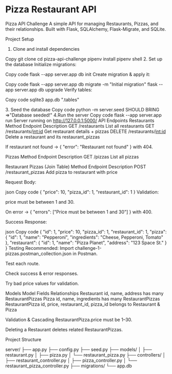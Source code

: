 # Pizza Restaurant API
Pizza API Challenge
A simple API for managing Restaurants, Pizzas, and their relationships.
Built with Flask, SQLAlchemy, Flask-Migrate, and SQLite.

 Project Setup
1. Clone and install dependencies

Copy 
git clone <your-repo-url>
cd pizza-api-challenge
pipenv install
pipenv shell
2️. Set up the database
Initialize migrations:

Copy code
flask --app server.app db init
Create migration & apply it:

Copy code
flask --app server.app db migrate -m "Initial migration"
flask --app server.app db upgrade
Verify tables:

Copy code
sqlite3 app.db ".tables"

3️. Seed the database
Copy code
python -m server.seed
SHOULD BRING =>"Database seeded!"
4️.Run the server
Copy code
flask --app server.app run
 Server running on http://127.0.0.1:5000/
 API Endpoints
 Restaurants
Method	Endpoint	Description
GET	/restaurants	List all restaurants
GET	/restaurants/<int:id>	Get restaurant details + pizzas
DELETE	/restaurants/<int:id>	Delete a restaurant and its restaurant_pizzas

If restaurant not found → { "error": "Restaurant not found" } with 404.

Pizzas
Method	Endpoint	Description
GET	/pizzas	List all pizzas

 Restaurant Pizzas (Join Table)
Method	Endpoint	Description
POST	/restaurant_pizzas	Add pizza to restaurant with price

Request Body:

json
Copy code
{
  "price": 10,
  "pizza_id": 1,
  "restaurant_id": 1
}
Validation:

price must be between 1 and 30.

On error → { "errors": ["Price must be between 1 and 30"] } with 400.

Success Response:

json
Copy code
{
  "id": 1,
  "price": 10,
  "pizza_id": 1,
  "restaurant_id": 1,
  "pizza": {
    "id": 1,
    "name": "Pepperoni",
    "ingredients": "Cheese, Pepperoni, Tomato"
  },
  "restaurant": {
    "id": 1,
    "name": "Pizza Planet",
    "address": "123 Space St."
  }
}
 Testing
Recommended: Import challenge-1-pizzas.postman_collection.json in Postman.

Test each route.

Check success & error responses.

Try bad price values for validation.

 Models
Model	Fields	Relationships
Restaurant	id, name, address	has many RestaurantPizzas
Pizza	id, name, ingredients	has many RestaurantPizzas
RestaurantPizza	id, price, restaurant_id, pizza_id	belongs to Restaurant & Pizza

 Validation & Cascading
 RestaurantPizza.price must be 1–30.

 Deleting a Restaurant deletes related RestaurantPizzas.


 Project Structure

server/
 ├── app.py
 ├── config.py
 ├── seed.py
 ├── models/
 │   ├── restaurant.py
 │   ├── pizza.py
 │   └── restaurant_pizza.py
 ├── controllers/
 │   ├── restaurant_controller.py
 │   ├── pizza_controller.py
 │   └── restaurant_pizza_controller.py
 ├── migrations/
 └── app.db

